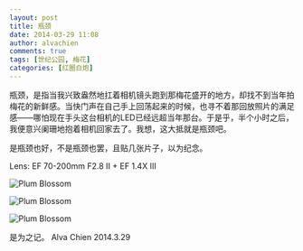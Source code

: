 ```yaml
---
layout: post
title: 瓶颈
date: 2014-03-29 11:08
author: alvachien
comments: true
tags: [世纪公园, 梅花]
categories: [红圈白炮]
---
```

瓶颈，是指当我兴致盎然地扛着相机镜头跑到那梅花盛开的地方，却找不到当年拍梅花的新鲜感。当快门声在自己手上回荡起来的时候，也寻不着那回放照片的满足感——哪怕现在手头这台相机的LED已经远超当年那台。于是乎，半个小时之后，我便意兴阑珊地抱着相机回家去了。我想，这大抵就是瓶颈吧。

是瓶颈也好，不是瓶颈也罢，且贴几张片子，以为纪念。

Lens: EF 70-200mm F2.8 II + EF 1.4X III

![Plum Blossom](https://farm4.staticflickr.com/3670/13478751593_b4c5541bd9_b.jpg)


![Plum Blossom](https://farm4.staticflickr.com/3705/13478998224_10b373d6cb_b.jpg)


![Plum Blossom](https://farm4.staticflickr.com/3779/13479005144_ece182dc8d_b.jpg)


是为之记。
Alva Chien
2014.3.29
